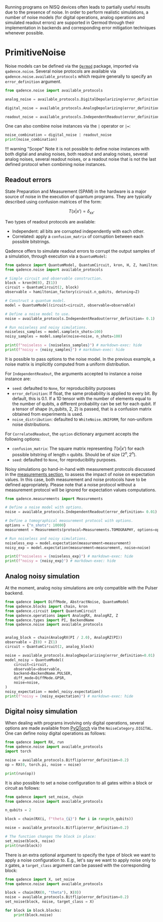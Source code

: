 Running programs on NISQ devices often leads to partially useful results due to the presence of noise.
In order to perform realistic simulations, a number of noise models (for digital operations, analog operations and simulated readout errors) are supported in Qermod through their implementation in backends and
corresponding error mitigation techniques whenever possible.

# PrimitiveNoise

Noise models can be defined via the [`Qermod`](https://github.com/pasqal-io/qermod) package, imported via `qadence.noise`. Several noise protocols are available via `qadence.noise.available_protocols` which require generally to specify an `error_definition` argument.

```python exec="on" source="material-block" session="noise" result="json"
from qadence.noise import available_protocols

analog_noise = available_protocols.DigitalDepolarizing(error_definition=0.1)

digital_noise = available_protocols.AnalogDepolarizing(error_definition=0.1)

readout_noise = available_protocols.IndependentReadout(error_definition= 0.1)

```

One can also combine noise instances via the `|` operator or `|=`:

```python exec="on" source="material-block" session="noise" result="json"
noise_combination = digital_noise | readout_noise
print(noise_combination)
```

!!! warning "Scope"
    Note it is not possible to define noise instances with both digital and analog noises, both readout and analog noises, several analog noises, several readout noises, or a readout noise that is not the last defined protocol when combining noise instances.

## Readout errors

State Preparation and Measurement (SPAM) in the hardware is a major source of noise in the execution of
quantum programs. They are typically described using confusion matrices of the form:

$$
T(x|x')=\delta_{xx'}
$$

Two types of readout protocols are available:

- Independent: all bits are corrupted independently with each other.
- Correlated: apply a `confusion_matrix` of corruption between each possible bitstrings.

Qadence offers to simulate readout errors to corrupt the output
samples of a simulation, through execution via a `QuantumModel`:

```python exec="on" source="material-block" session="noise" result="json"
from qadence import QuantumModel, QuantumCircuit, kron, H, Z, hamiltonian_factory
from qadence.noise import available_protocols

# Simple circuit and observable construction.
block = kron(H(0), Z(1))
circuit = QuantumCircuit(2, block)
observable = hamiltonian_factory(circuit.n_qubits, detuning=Z)

# Construct a quantum model.
model = QuantumModel(circuit=circuit, observable=observable)

# Define a noise model to use.
noise = available_protocols.IndependentReadout(error_definition= 0.1)

# Run noiseless and noisy simulations.
noiseless_samples = model.sample(n_shots=100)
noisy_samples = model.sample(noise=noise, n_shots=100)

print(f"noiseless = {noiseless_samples}") # markdown-exec: hide
print(f"noisy = {noisy_samples}") # markdown-exec: hide
```

It is possible to pass options to the noise model. In the previous example, a noise matrix is implicitly computed from a
uniform distribution.

For `IndependentReadout`, the arguments accepted to instance a noise instance are:

- `seed`: defaulted to `None`, for reproducibility purposes
- `error_definition`: If float, the same probability is applied to every bit. By default, this is 0.1.
    If a 1D tensor with the number of elements equal to the number of qubits, a different probability can be set for each qubit. If a tensor of shape (n_qubits, 2, 2) is passed, that is a confusion matrix obtained from experiments is used.
- `noise_distribution`: defaulted to `WhiteNoise.UNIFORM`, for non-uniform noise distributions.

For `CorrelatedReadout`, the `option` dictionary argument accepts the following options:

- `confusion_matrix`: The square matrix representing $T(x|x')$ for each possible bitstring of length `n` qubits. Should be of size ($2^n, 2^n$).
- `seed`: defaulted to `None`, for reproducibility purposes.


Noisy simulations go hand-in-hand with measurement protocols discussed in the [measurements section](measurements.md), to assess the impact of noise on expectation values. In this case, both measurement and noise protocols have to be defined appropriately. Please note that a noise protocol without a measurement protocol will be ignored for expectation values computations.


```python exec="on" source="material-block" session="noise" result="json"
from qadence.measurements import Measurements

# Define a noise model with options.
noise = available_protocols.IndependentReadout(error_definition= 0.01)

# Define a tomographical measurement protocol with options.
options = {"n_shots": 10000}
measurement = Measurements(protocol=Measurements.TOMOGRAPHY, options=options)

# Run noiseless and noisy simulations.
noiseless_exp = model.expectation(measurement=measurement)
noisy_exp = model.expectation(measurement=measurement, noise=noise)

print(f"noiseless = {noiseless_exp}") # markdown-exec: hide
print(f"noisy = {noisy_exp}") # markdown-exec: hide
```

## Analog noisy simulation

At the moment, analog noisy simulations are only compatible with the Pulser backend.
```python exec="on" source="material-block" session="noise" result="json"
from qadence import DiffMode, AbstractNoise, QuantumModel
from qadence.blocks import chain, kron
from qadence.circuit import QuantumCircuit
from qadence.operations import AnalogRX, AnalogRZ, Z
from qadence.types import PI, BackendName
from qadence.noise import available_protocols


analog_block = chain(AnalogRX(PI / 2.0), AnalogRZ(PI))
observable = Z(0) + Z(1)
circuit = QuantumCircuit(2, analog_block)

noise = available_protocols.AnalogDepolarizing(error_definition=0.01)
model_noisy = QuantumModel(
    circuit=circuit,
    observable=observable,
    backend=BackendName.PULSER,
    diff_mode=DiffMode.GPSR,
    noise=noise,
)
noisy_expectation = model_noisy.expectation()
print(f"noisy = {noisy_expectation}") # markdown-exec: hide
```


## Digital noisy simulation

When dealing with programs involving only digital operations, several options are made available from [PyQTorch](https://pasqal-io.github.io/pyqtorch/latest/noise/) via the `NoiseCategory.DIGITAL`. One can define noisy digital operations as follows:

```python exec="on" source="material-block" session="noise" result="json"
from qadence import RX, run
from qadence.noise import available_protocols
import torch

noise = available_protocols.Bitflip(error_definition=0.2)
op = RX(0, torch.pi, noise = noise)

print(run(op))
```

It is also possible to set a noise configuration to all gates within a block or circuit as follows:

```python exec="on" source="material-block" session="noise" result="json"
from qadence import set_noise, chain
from qadence.noise import available_protocols

n_qubits = 2

block = chain(RX(i, f"theta_{i}") for i in range(n_qubits))

noise = available_protocols.Bitflip(error_definition=0.2)

# The function changes the block in place:
set_noise(block, noise)
print(run(block))
```

There is an extra optional argument to specify the type of block we want to apply a noise configuration to. E.g., let's say we want to apply noise only to `X` gates, a `target_class` argument can be passed with the corresponding block:

```python exec="on" source="material-block" session="noise" result="json"
from qadence import X, set_noise
from qadence.noise import available_protocols

block = chain(RX(0, "theta"), X(0))
noise = available_protocols.Bitflip(error_definition=0.2)
set_noise(block, noise, target_class = X)

for block in block.blocks:
    print(block.noise)
```
